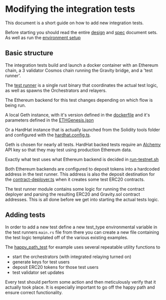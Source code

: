 # Modifying the integration tests

This document is a short guide on how to add new integration tests.

Before starting you should read the entire [design](/docs/design) and [spec](/docs/spec) document sets. As well as
run the [environment setup](/docs/developer/environment-setup.md)

## Basic structure

The integration tests build and launch a docker container with an Ethereum chain,
a 3 validator Cosmos chain running the Gravity bridge, and a 'test runner'.

The [test runner](/orchestrator/test_runner/src/main.rs) is a single rust binary that coordinates the actual test logic, as well as spawns
the Orchestrators and relayers.

The Ethereum backend for this test changes depending on which flow is being run.

A local Geth instance, with it's version defined in the [dockerfile](/tests/dockerfile/Dockerfile) and it's parameters defined in the [ETHGenesis.json](/tests/assets/ETHGenesis.json)

Or a HardHat instance that is actually launched from the Solidity tools folder and configured with the [hardhat.config.ts](/solidity/hardhat.config.ts).

Geth is chosen for nearly all tests. HardHat backed tests require an [Alchemy](https://auth.alchemyapi.io) API key so that they may test using production Ethereum data.

Exactly what test uses what Ethereum backend is decided in [run-testnet.sh](/tests/container-scripts/run-testnet.sh)

Both Ethereum backends are configured to deposit tokens into a hardcoded address in the test runner. This address is also the deposit destination for the [contract-deployer.ts](/solidity/contract-deployer.ts) when it creates some test ERC20 contracts.

The test runner module contains some logic for running the contract deployer and parsing the resulting ERC20 and Gravity.sol contract addresses. This is all done before we get into starting the actual tests logic.

## Adding tests

In order to add a new test define a new test_type environmental variable in the test runners `main.rs` file from there you can create a new file containing the test logic templated off of the various existing examples.

The [happy_path_test](/orchestrator/test_runner/src/happy_path.rs) for example uses several repeatable utility functions to

- start the orchestrators (with integrated relaying turned on)
- generate keys for test users
- deposit ERC20 tokens for those test users
- test validator set updates

Every test should perform some action and then meticulously verify that it actually took place. It is especially important to go off the happy path and ensure correct functionality.
